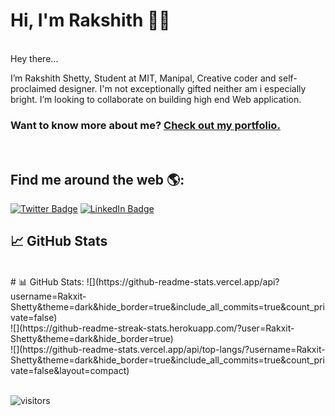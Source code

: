  
# Hi, I'm Rakshith 👋🏾 

<!--img align="center"  src="./assets/images/placeholder.webp" alt="placeholder"-->

<br>Hey there...

I’m Rakshith Shetty, Student at MIT, Manipal, Creative coder and self-proclaimed designer. I'm not exceptionally gifted neither am i especially bright.
    I’m looking to collaborate on building high end Web application.

### Want to know more about me? [Check out my portfolio.](https://rakshithshetty.vercel.app/)
<br>

## Find me around the web 🌎:

[![Twitter Badge](https://img.shields.io/badge/Twitter-Profile-informational?style=flat&logo=twitter&logoColor=white&color=1CA2F1)](https://twitter.com/rakxi_Shetty)
[![LinkedIn Badge](https://img.shields.io/badge/LinkedIn-Profile-informational?style=flat&logo=linkedin&logoColor=white&color=0D76A8)](https://www.linkedin.com/in/rakshith-shetty-/)




## &#x1f4c8; GitHub Stats
<br>
# 📊 GitHub Stats:
![](https://github-readme-stats.vercel.app/api?username=Rakxit-Shetty&theme=dark&hide_border=true&include_all_commits=true&count_private=false)<br/>
![](https://github-readme-streak-stats.herokuapp.com/?user=Rakxit-Shetty&theme=dark&hide_border=true)<br/>
![](https://github-readme-stats.vercel.app/api/top-langs/?username=Rakxit-Shetty&theme=dark&hide_border=true&include_all_commits=true&count_private=false&layout=compact)
<br>

<!--br>
<a href="https://github.com/Rakxit-Shetty">
  <img align="center" style="margin:0.5rem" src="https://github-readme-stats.vercel.app/api/top-langs/?username=Rakxit-Shetty&hide=html,css&title_color=ffffff&text_color=c9cacc&icon_color=4AB197&bg_color=1A2B34" />
</a>

<a href="https://github.com/Rakxit-Shetty">
  <img align="center" style="margin:0.5rem" src="https://github-readme-stats.vercel.app/api?username=Rakxit-Shetty&show_icons=true&line_height=27&count_private=true&title_color=ffffff&text_color=c9cacc&icon_color=4AB097&bg_color=1A2B34" alt="RAKKIZ's GitHub Stats" />
</a>

<br-->
<br>


![visitors](https://visitor-badge.glitch.me/badge?page_id=Rakxit-Shetty..visitor-badge)
